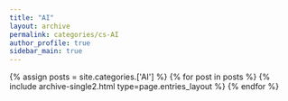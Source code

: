 ```yaml
---
title: "AI"
layout: archive
permalink: categories/cs-AI
author_profile: true
sidebar_main: true
---
```



{% assign posts = site.categories.['AI'] %}
{% for post in posts %} {% include archive-single2.html type=page.entries_layout %} {% endfor %}